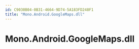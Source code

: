```yaml
---
id: C9030B04-0B31-4664-9D74-5A183FD248F1
title: "Mono.Android.GoogleMaps.dll"
---
```


# Mono.Android.GoogleMaps.dll
